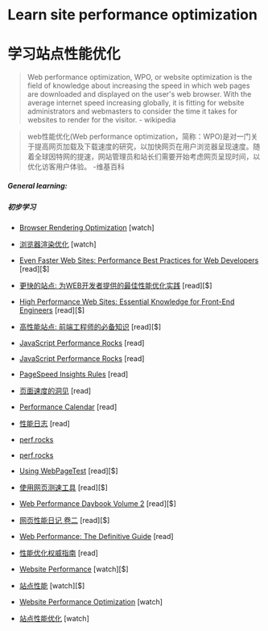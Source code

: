 # Learn site performance optimization
# 学习站点性能优化

> Web performance optimization, WPO, or website optimization is the field of knowledge about increasing the speed in which web pages are downloaded and displayed on the user's web browser. With the average internet speed increasing globally, it is fitting for website administrators and webmasters to consider the time it takes for websites to render for the visitor. - wikipedia

>web性能优化(Web performance optimization，简称：WPO)是对一门关于提高网页加载及下载速度的研究，以加快网页在用户浏览器呈现速度。随着全球因特网的提速，网站管理员和站长们需要开始考虑网页呈现时间，以优化访客用户体验。 -维基百科


##### General learning:
##### 初步学习

* [Browser Rendering Optimization](https://www.udacity.com/course/browser-rendering-optimization--ud860) [watch]
* [浏览器渲染优化](https://www.udacity.com/course/browser-rendering-optimization--ud860) [watch]

* [Even Faster Web Sites: Performance Best Practices for Web Developers](http://www.amazon.com/Even-Faster-Web-Sites-Performance/dp/0596522304/ref=sr_1_5) [read][$]
* [更快的站点: 为WEB开发者提供的最佳性能优化实践](http://www.amazon.com/Even-Faster-Web-Sites-Performance/dp/0596522304/ref=sr_1_5) [read][$]

* [High Performance Web Sites: Essential Knowledge for Front-End Engineers](http://www.amazon.com/High-Performance-Web-Sites-Essential/dp/0596529309/ref=sr_1_3) [read][$]
* [高性能站点: 前端工程师的必备知识](http://www.amazon.com/High-Performance-Web-Sites-Essential/dp/0596529309/ref=sr_1_3) [read][$]

* [JavaScript Performance Rocks](http://javascriptrocks.com/) [read]
* [JavaScript Performance Rocks](http://javascriptrocks.com/) [read]

* [PageSpeed Insights Rules](https://developers.google.com/speed/docs/insights/rules) [read]
* [页面速度的洞见](https://developers.google.com/speed/docs/insights/rules) [read]

* [Performance Calendar](http://calendar.perfplanet.com/2014/) [read]
* [性能日志](http://calendar.perfplanet.com/2014/) [read]

* [perf.rocks](http://perf.rocks/)
* [perf.rocks](http://perf.rocks/)

* [Using WebPageTest](http://www.amazon.com/Using-WebPageTest-Rick-Viscomi/dp/1491902590/ref=sr_1_1) [read][$]
* [使用网页测速工具](http://www.amazon.com/Using-WebPageTest-Rick-Viscomi/dp/1491902590/ref=sr_1_1) [read][$]

* [Web Performance Daybook Volume 2](http://www.amazon.com/Web-Performance-Daybook-Stoyan-Stefanov/dp/1449332919/ref=sr_1_4) [read][$]
* [网页性能日记 卷二](http://www.amazon.com/Web-Performance-Daybook-Stoyan-Stefanov/dp/1449332919/ref=sr_1_4) [read][$]

* [Web Performance: The Definitive Guide](http://shop.oreilly.com/product/0636920032427.do) [read]
* [性能优化权威指南](http://shop.oreilly.com/product/0636920032427.do) [read]

* [Website Performance](https://frontendmasters.com/courses/website-performance/) [watch][$]
* [站点性能](https://frontendmasters.com/courses/website-performance/) [watch][$]

* [Website Performance Optimization](https://www.udacity.com/course/website-performance-optimization--ud884) [watch]
* [站点性能优化](https://www.udacity.com/course/website-performance-optimization--ud884) [watch]




















 






